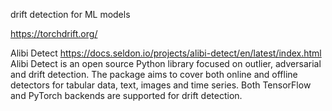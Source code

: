 
drift detection for ML models

https://torchdrift.org/

Alibi Detect
https://docs.seldon.io/projects/alibi-detect/en/latest/index.html
Alibi Detect is an open source Python library focused on outlier, adversarial and drift detection. The package aims to cover both online and offline detectors for tabular data, text, images and time series. Both TensorFlow and PyTorch backends are supported for drift detection.


